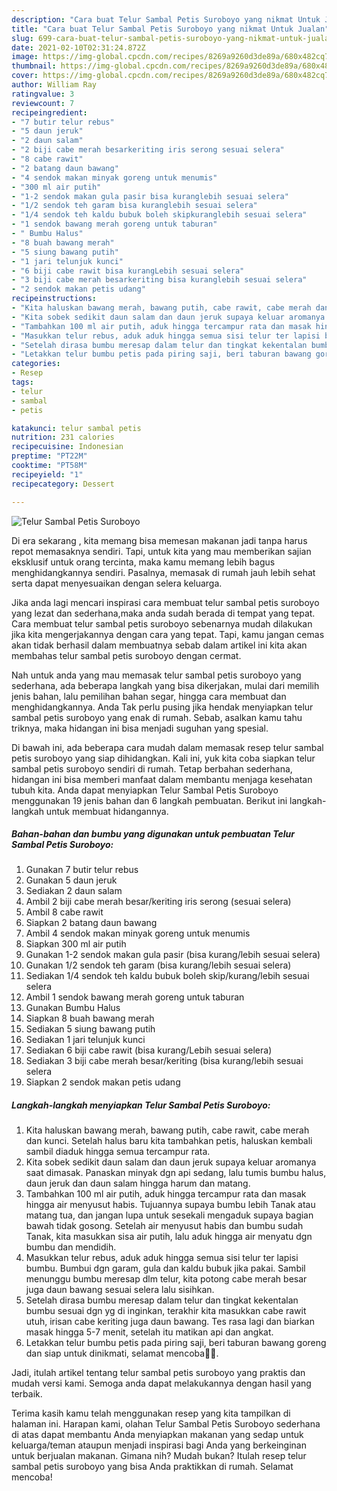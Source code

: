 ```yaml
---
description: "Cara buat Telur Sambal Petis Suroboyo yang nikmat Untuk Jualan"
title: "Cara buat Telur Sambal Petis Suroboyo yang nikmat Untuk Jualan"
slug: 699-cara-buat-telur-sambal-petis-suroboyo-yang-nikmat-untuk-jualan
date: 2021-02-10T02:31:24.872Z
image: https://img-global.cpcdn.com/recipes/8269a9260d3de89a/680x482cq70/telur-sambal-petis-suroboyo-foto-resep-utama.jpg
thumbnail: https://img-global.cpcdn.com/recipes/8269a9260d3de89a/680x482cq70/telur-sambal-petis-suroboyo-foto-resep-utama.jpg
cover: https://img-global.cpcdn.com/recipes/8269a9260d3de89a/680x482cq70/telur-sambal-petis-suroboyo-foto-resep-utama.jpg
author: William Ray
ratingvalue: 3
reviewcount: 7
recipeingredient:
- "7 butir telur rebus"
- "5 daun jeruk"
- "2 daun salam"
- "2 biji cabe merah besarkeriting iris serong sesuai selera"
- "8 cabe rawit"
- "2 batang daun bawang"
- "4 sendok makan minyak goreng untuk menumis"
- "300 ml air putih"
- "1-2 sendok makan gula pasir bisa kuranglebih sesuai selera"
- "1/2 sendok teh garam bisa kuranglebih sesuai selera"
- "1/4 sendok teh kaldu bubuk boleh skipkuranglebih sesuai selera"
- "1 sendok bawang merah goreng untuk taburan"
- " Bumbu Halus"
- "8 buah bawang merah"
- "5 siung bawang putih"
- "1 jari telunjuk kunci"
- "6 biji cabe rawit bisa kurangLebih sesuai selera"
- "3 biji cabe merah besarkeriting bisa kuranglebih sesuai selera"
- "2 sendok makan petis udang"
recipeinstructions:
- "Kita haluskan bawang merah, bawang putih, cabe rawit, cabe merah dan kunci. Setelah halus baru kita tambahkan petis, haluskan kembali sambil diaduk hingga semua tercampur rata."
- "Kita sobek sedikit daun salam dan daun jeruk supaya keluar aromanya saat dimasak. Panaskan minyak dgn api sedang, lalu tumis bumbu halus, daun jeruk dan daun salam hingga harum dan matang."
- "Tambahkan 100 ml air putih, aduk hingga tercampur rata dan masak hingga air menyusut habis. Tujuannya supaya bumbu lebih Tanak atau matang tua, dan jangan lupa untuk sesekali mengaduk supaya bagian bawah tidak gosong. Setelah air menyusut habis dan bumbu sudah Tanak, kita masukkan sisa air putih, lalu aduk hingga air menyatu dgn bumbu dan mendidih."
- "Masukkan telur rebus, aduk aduk hingga semua sisi telur ter lapisi bumbu. Bumbui dgn garam, gula dan kaldu bubuk jika pakai. Sambil menunggu bumbu meresap dlm telur, kita potong cabe merah besar juga daun bawang sesuai selera lalu sisihkan."
- "Setelah dirasa bumbu meresap dalam telur dan tingkat kekentalan bumbu sesuai dgn yg di inginkan, terakhir kita masukkan cabe rawit utuh, irisan cabe keriting juga daun bawang. Tes rasa lagi dan biarkan masak hingga 5-7 menit, setelah itu matikan api dan angkat."
- "Letakkan telur bumbu petis pada piring saji, beri taburan bawang goreng dan siap untuk dinikmati, selamat mencoba🙏🥰."
categories:
- Resep
tags:
- telur
- sambal
- petis

katakunci: telur sambal petis 
nutrition: 231 calories
recipecuisine: Indonesian
preptime: "PT22M"
cooktime: "PT58M"
recipeyield: "1"
recipecategory: Dessert

---
```



![Telur Sambal Petis Suroboyo](https://img-global.cpcdn.com/recipes/8269a9260d3de89a/680x482cq70/telur-sambal-petis-suroboyo-foto-resep-utama.jpg)

Di era  sekarang , kita memang bisa memesan makanan jadi tanpa harus repot memasaknya sendiri. Tapi, untuk kita yang mau memberikan sajian eksklusif untuk orang tercinta, maka kamu memang lebih bagus menghidangkannya sendiri. Pasalnya, memasak di rumah jauh lebih sehat serta dapat menyesuaikan dengan selera keluarga.

Jika anda lagi mencari inspirasi cara membuat telur sambal petis suroboyo yang lezat dan sederhana,maka anda sudah berada di tempat yang tepat. Cara membuat telur sambal petis suroboyo  sebenarnya mudah dilakukan jika kita mengerjakannya dengan cara yang tepat. Tapi, kamu jangan cemas akan tidak berhasil dalam membuatnya 
sebab dalam artikel ini kita akan membahas telur sambal petis suroboyo dengan cermat.  



Nah untuk anda yang mau memasak telur sambal petis suroboyo yang sederhana, ada beberapa langkah yang bisa dikerjakan, mulai dari memilih jenis bahan, lalu pemilihan bahan segar, hingga cara membuat dan menghidangkannya. Anda Tak perlu pusing jika hendak menyiapkan telur sambal petis suroboyo yang enak di rumah. Sebab, asalkan kamu  tahu triknya, maka hidangan ini bisa menjadi suguhan yang spesial.

Di bawah ini, ada beberapa cara mudah dalam memasak resep telur sambal petis suroboyo yang siap dihidangkan. Kali ini, yuk kita coba siapkan telur sambal petis suroboyo sendiri di rumah. Tetap berbahan sederhana, hidangan ini bisa memberi manfaat dalam membantu menjaga kesehatan tubuh kita. Anda dapat menyiapkan Telur Sambal Petis Suroboyo menggunakan 19 jenis bahan dan 6 langkah pembuatan. Berikut ini langkah-langkah untuk membuat hidangannya.

<!--inarticleads1-->

##### Bahan-bahan dan bumbu yang digunakan untuk pembuatan Telur Sambal Petis Suroboyo:

1. Gunakan 7 butir telur rebus
1. Gunakan 5 daun jeruk
1. Sediakan 2 daun salam
1. Ambil 2 biji cabe merah besar/keriting iris serong (sesuai selera)
1. Ambil 8 cabe rawit
1. Siapkan 2 batang daun bawang
1. Ambil 4 sendok makan minyak goreng untuk menumis
1. Siapkan 300 ml air putih
1. Gunakan 1-2 sendok makan gula pasir (bisa kurang/lebih sesuai selera)
1. Gunakan 1/2 sendok teh garam (bisa kurang/lebih sesuai selera)
1. Sediakan 1/4 sendok teh kaldu bubuk boleh skip/kurang/lebih sesuai selera
1. Ambil 1 sendok bawang merah goreng untuk taburan
1. Gunakan  Bumbu Halus
1. Siapkan 8 buah bawang merah
1. Sediakan 5 siung bawang putih
1. Sediakan 1 jari telunjuk kunci
1. Sediakan 6 biji cabe rawit (bisa kurang/Lebih sesuai selera)
1. Sediakan 3 biji cabe merah besar/keriting (bisa kurang/lebih sesuai selera
1. Siapkan 2 sendok makan petis udang




<!--inarticleads2-->

##### Langkah-langkah menyiapkan Telur Sambal Petis Suroboyo:

1. Kita haluskan bawang merah, bawang putih, cabe rawit, cabe merah dan kunci. Setelah halus baru kita tambahkan petis, haluskan kembali sambil diaduk hingga semua tercampur rata.
1. Kita sobek sedikit daun salam dan daun jeruk supaya keluar aromanya saat dimasak. Panaskan minyak dgn api sedang, lalu tumis bumbu halus, daun jeruk dan daun salam hingga harum dan matang.
1. Tambahkan 100 ml air putih, aduk hingga tercampur rata dan masak hingga air menyusut habis. Tujuannya supaya bumbu lebih Tanak atau matang tua, dan jangan lupa untuk sesekali mengaduk supaya bagian bawah tidak gosong. Setelah air menyusut habis dan bumbu sudah Tanak, kita masukkan sisa air putih, lalu aduk hingga air menyatu dgn bumbu dan mendidih.
1. Masukkan telur rebus, aduk aduk hingga semua sisi telur ter lapisi bumbu. Bumbui dgn garam, gula dan kaldu bubuk jika pakai. Sambil menunggu bumbu meresap dlm telur, kita potong cabe merah besar juga daun bawang sesuai selera lalu sisihkan.
1. Setelah dirasa bumbu meresap dalam telur dan tingkat kekentalan bumbu sesuai dgn yg di inginkan, terakhir kita masukkan cabe rawit utuh, irisan cabe keriting juga daun bawang. Tes rasa lagi dan biarkan masak hingga 5-7 menit, setelah itu matikan api dan angkat.
1. Letakkan telur bumbu petis pada piring saji, beri taburan bawang goreng dan siap untuk dinikmati, selamat mencoba🙏🥰.




Jadi, itulah artikel tentang  telur sambal petis suroboyo  yang praktis dan mudah versi kami. Semoga anda dapat melakukannya dengan hasil yang terbaik. 

Terima kasih kamu telah menggunakan resep yang kita tampilkan di halaman ini. Harapan kami, olahan  Telur Sambal Petis Suroboyo sederhana di atas dapat membantu Anda menyiapkan makanan yang sedap untuk keluarga/teman ataupun menjadi inspirasi bagi Anda yang berkeinginan untuk berjualan makanan. Gimana nih? Mudah bukan? Itulah resep telur sambal petis suroboyo yang bisa Anda praktikkan di rumah. Selamat mencoba!

